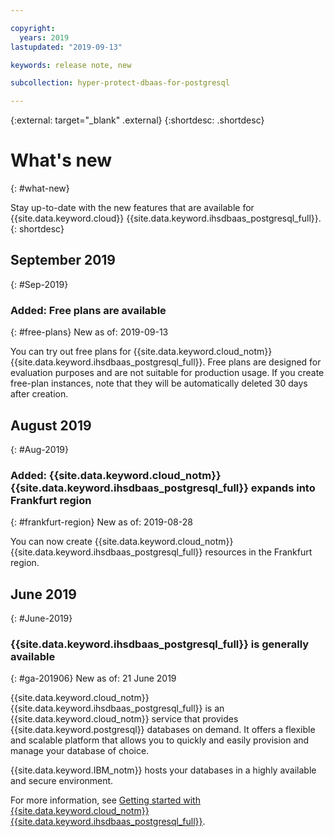 ```yaml
---

copyright:
  years: 2019
lastupdated: "2019-09-13"

keywords: release note, new

subcollection: hyper-protect-dbaas-for-postgresql

---
```


{:external: target="_blank" .external}
{:shortdesc: .shortdesc}


# What's new
{: #what-new}

Stay up-to-date with the new features that are available for {{site.data.keyword.cloud}} {{site.data.keyword.ihsdbaas_postgresql_full}}.
{: shortdesc}

<!--
## September 2019
{: #Sep-2019}

### Added: PL/Java extension support
{: #pljava-201908}
New as of: xxxx 2019

You can use the PL/Java extension for newly provisioned {{site.data.keyword.cloud_notm}} {{site.data.keyword.ihsdbaas_postgresql_full}} services. For more information about using the PL/Java extension, see [Using PL/Java extension](/docs/services/hyper-protect-dbaas-for-postgresql?topic=hyper-protect-dbaas-for-postgresql-use_pljava_extension).
-->

## September 2019
{: #Sep-2019}

### Added: Free plans are available
{: #free-plans}
New as of: 2019-09-13

You can try out free plans for {{site.data.keyword.cloud_notm}} {{site.data.keyword.ihsdbaas_postgresql_full}}. Free plans are designed for evaluation purposes and are not suitable for production usage. If you create free-plan instances, note that they will be automatically deleted 30 days after creation.

## August 2019
{: #Aug-2019}

### Added: {{site.data.keyword.cloud_notm}} {{site.data.keyword.ihsdbaas_postgresql_full}} expands into Frankfurt region
{: #frankfurt-region}
New as of: 2019-08-28

You can now create {{site.data.keyword.cloud_notm}} {{site.data.keyword.ihsdbaas_postgresql_full}} resources in the Frankfurt region.

## June 2019
{: #June-2019}

### {{site.data.keyword.ihsdbaas_postgresql_full}} is generally available
{: #ga-201906}
New as of: 21 June 2019

{{site.data.keyword.cloud_notm}} {{site.data.keyword.ihsdbaas_postgresql_full}} is an {{site.data.keyword.cloud_notm}} service that provides {{site.data.keyword.postgresql}} databases on demand. It offers a flexible and scalable platform that allows you to quickly and easily provision and manage your database of choice.

{{site.data.keyword.IBM_notm}} hosts your databases in a highly available and secure environment.

For more information, see [Getting started with {{site.data.keyword.cloud_notm}} {{site.data.keyword.ihsdbaas_postgresql_full}}](/docs/services/hyper-protect-dbaas-for-postgresql?topic=hyper-protect-dbaas-for-postgresql-gettingstarted).
